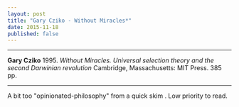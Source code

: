 ```yaml
---
layout: post
title: "Gary Cziko - Without Miracles*"
date: 2015-11-18
published: false
---
```




***
<b>Gary Cziko</b> 1995. _Without Miracles. Universal selection theory and the second Darwinian revolution_ Cambridge, Massachusetts: MIT Press. 385 pp.

***

A bit too "opinionated-philosophy" from a quick skim .  Low priority to read.
